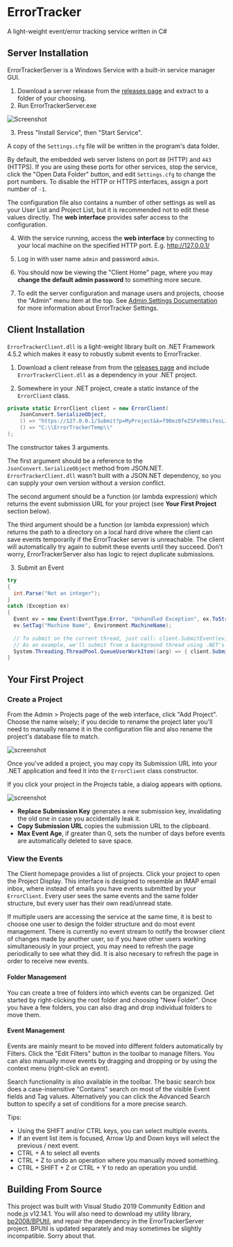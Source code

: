 # ErrorTracker
A light-weight event/error tracking service written in C#

## Server Installation
ErrorTrackerServer is a Windows Service with a built-in service manager GUI.

1) Download a server release from the [releases page](https://github.com/bp2008/ErrorTracker/releases) and extract to a folder of your choosing.
2) Run ErrorTrackerServer.exe

![Screenshot](https://i.imgur.com/jtrAKDf.png)

3) Press "Install Service", then "Start Service".  

A copy of the `Settings.cfg` file will be written in the program's data folder.

By default, the embedded web server listens on port `80` (HTTP) and `443` (HTTPS).  If you are using these ports for other services, stop the service, click the "Open Data Folder" button, and edit `Settings.cfg` to change the port numbers.  To disable the HTTP or HTTPS interfaces, assign a port number of `-1`.

The configuration file also contains a number of other settings as well as your User List and Project List, but it is recommended not to edit these values directly.  The **web interface** provides safer access to the configuration.

4) With the service running, access the **web interface** by connecting to your local machine on the specified HTTP port.  E.g. http://127.0.0.1/

5) Log in with user name `admin` and password `admin`.

6) You should now be viewing the "Client Home" page, where you may **change the default admin password** to something more secure.

7) To edit the server configuration and manage users and projects, choose the "Admin" menu item at the top. See [Admin Settings Documentation](https://github.com/bp2008/ErrorTracker/wiki/Admin-Settings-Documentation) for more information about ErrorTracker Settings.

## Client Installation
`ErrorTrackerClient.dll` is a light-weight library built on .NET Framework 4.5.2 which makes it easy to robustly submit events to ErrorTracker.

1) Download a client release from from the [releases page](https://github.com/bp2008/ErrorTracker/releases) and include `ErrorTrackerClient.dll` as a dependency in your .NET project.

2) Somewhere in your .NET project, create a static instance of the `ErrorClient` class.

```cs
private static ErrorClient client = new ErrorClient(
    JsonConvert.SerializeObject, 
    () => "https://127.0.0.1/Submit?p=MyProject&k=f90ez8feZSFe90sifesLJszfE8", 
    () => "C:\\ErrorTrackerTemp\\"
);
```
The constructor takes 3 arguments.

The first argument should be a reference to the `JsonConvert.SerializeObject` method from JSON.NET.  `ErrorTrackerClient.dll` wasn't built with a JSON.NET dependency, so you can supply your own version without a version conflict.

The second argument should be a function (or lambda expression) which returns the event submission URL for your project (see **Your First Project** section below).

The third argument should be a function (or lambda expression) which returns the path to a directory on a local hard drive where the client can save events temporarily if the ErrorTracker server is unreachable.  The client will automatically try again to submit these events until they succeed.  Don't worry, ErrorTrackerServer also has logic to reject duplicate submissions.

3) Submit an Event

```cs
try
{
  int.Parse("Not an integer");
}
catch (Exception ex)
{
  Event ev = new Event(EventType.Error, "Unhandled Exception", ex.ToString());
  ev.SetTag("Machine Name", Environment.MachineName);
  
  // To submit on the current thread, just call: client.SubmitEvent(ev);
  // As an example, we'll submit from a background thread using .NET's built-in thread pool.
  System.Threading.ThreadPool.QueueUserWorkItem((arg) => { client.SubmitEvent(ev); });
}
```

## Your First Project

### Create a Project

From the Admin > Projects page of the web interface, click "Add Project".  Choose the name wisely; if you decide to rename the project later you'll need to manually rename it in the configuration file and also rename the project's database file to match.

![screenshot](https://i.imgur.com/orxxMl0.png)

Once you've added a project, you may copy its Submission URL into your .NET application and feed it into the `ErrorClient` class constructor.

If you click your project in the Projects table, a dialog appears with options.

![screenshot](https://i.imgur.com/lIPc8PR.png)

* **Replace Submission Key** generates a new submission key, invalidating the old one in case you accidentally leak it.
* **Copy Submission URL** copies the submission URL to the clipboard.
* **Max Event Age**, if greater than 0, sets the number of days before events are automatically deleted to save space.

### View the Events

The Client homepage provides a list of projects.  Click your project to open the Project Display.  This interface is designed to resemble an IMAP email inbox, where instead of emails you have events submitted by your `ErrorClient`.  Every user sees the same events and the same folder structure, but every user has their own read/unread state.

If multiple users are accessing the service at the same time, it is best to choose one user to design the folder structure and do most event management.  There is currently no event stream to notify the browser client of changes made by another user, so if you have other users working simultaneously in your project, you may need to refresh the page periodically to see what they did.  It is also necesary to refresh the page in order to receive new events.

#### Folder Management
You can create a tree of folders into which events can be organized.  Get started by right-clicking the root folder and choosing "New Folder".  Once you have a few folders, you can also drag and drop individual folders to move them.

#### Event Management
Events are mainly meant to be moved into different folders automatically by Filters.  Click the "Edit Filters" button in the toolbar to manage filters.  You can also manually move events by dragging and dropping or by using the context menu (right-click an event).

Search functionality is also available in the toolbar.  The basic search box does a case-insensitive "Contains" search on most of the visible Event fields and Tag values.  Alternatively you can click the Advanced Search button to specify a set of conditions for a more precise search.

Tips:  
* Using the SHIFT and/or CTRL keys, you can select multiple events.
* If an event list item is focused, Arrow Up and Down keys will select the previous / next event.
* CTRL + A to select all events
* CTRL + Z to undo an operation where you manually moved something.
* CTRL + SHIFT + Z or CTRL + Y to redo an operation you undid.

## Building From Source

This project was built with Visual Studio 2019 Community Edition and node.js v12.14.1.  You will also need to download my utility library, [bp2008/BPUtil](https://github.com/bp2008/BPUtil), and repair the dependency in the ErrorTrackerServer project.  BPUtil is updated separately and may sometimes be slightly incompatible. Sorry about that.
